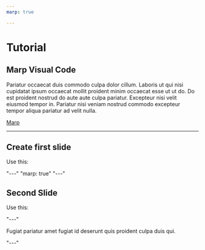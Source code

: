 ```yaml
---
marp: true

---
```


# Tutorial

## Marp Visual Code

Pariatur occaecat duis commodo culpa dolor cillum. Laboris ut qui nisi cupidatat ipsum occaecat mollit proident minim occaecat esse ut ut do. Do est proident nostrud do aute aute culpa pariatur. Excepteur nisi velit eiusmod tempor in. Pariatur nisi veniam nostrud commodo excepteur tempor aliqua pariatur ad velit nulla.

[Marp](https://marp.app)

---

## Create first slide

Use this:


"---"
"marp: true"
"---"

## Second Slide

Use this:



"---"

Fugiat pariatur amet fugiat id deserunt quis proident culpa duis qui.

"---"
